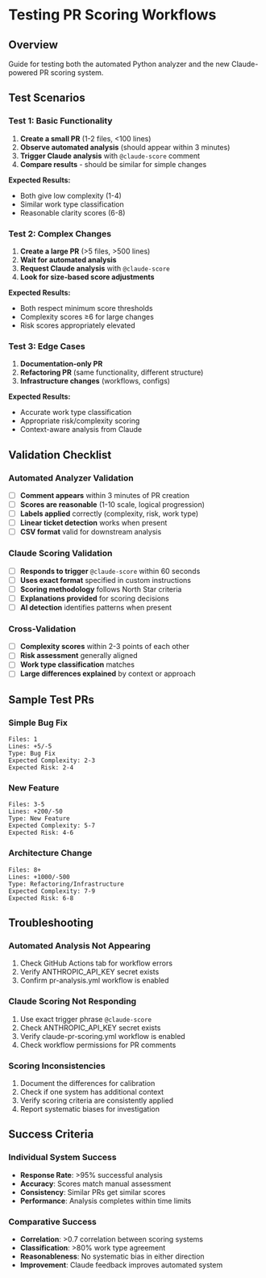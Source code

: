 # Testing PR Scoring Workflows

## Overview
Guide for testing both the automated Python analyzer and the new Claude-powered PR scoring system.

## Test Scenarios

### Test 1: Basic Functionality
1. **Create a small PR** (1-2 files, <100 lines)
2. **Observe automated analysis** (should appear within 3 minutes)
3. **Trigger Claude analysis** with `@claude-score` comment
4. **Compare results** - should be similar for simple changes

**Expected Results:**
- Both give low complexity (1-4)
- Similar work type classification
- Reasonable clarity scores (6-8)

### Test 2: Complex Changes
1. **Create a large PR** (>5 files, >500 lines)
2. **Wait for automated analysis**
3. **Request Claude analysis** with `@claude-score`
4. **Look for size-based score adjustments**

**Expected Results:**
- Both respect minimum score thresholds
- Complexity scores ≥6 for large changes
- Risk scores appropriately elevated

### Test 3: Edge Cases
1. **Documentation-only PR**
2. **Refactoring PR** (same functionality, different structure)
3. **Infrastructure changes** (workflows, configs)

**Expected Results:**
- Accurate work type classification
- Appropriate risk/complexity scoring
- Context-aware analysis from Claude

## Validation Checklist

### Automated Analyzer Validation
- [ ] **Comment appears** within 3 minutes of PR creation
- [ ] **Scores are reasonable** (1-10 scale, logical progression)
- [ ] **Labels applied** correctly (complexity, risk, work type)
- [ ] **Linear ticket detection** works when present
- [ ] **CSV format** valid for downstream analysis

### Claude Scoring Validation
- [ ] **Responds to trigger** `@claude-score` within 60 seconds
- [ ] **Uses exact format** specified in custom instructions
- [ ] **Scoring methodology** follows North Star criteria
- [ ] **Explanations provided** for scoring decisions
- [ ] **AI detection** identifies patterns when present

### Cross-Validation
- [ ] **Complexity scores** within 2-3 points of each other
- [ ] **Risk assessment** generally aligned
- [ ] **Work type classification** matches
- [ ] **Large differences explained** by context or approach

## Sample Test PRs

### Simple Bug Fix
```
Files: 1
Lines: +5/-5
Type: Bug Fix
Expected Complexity: 2-3
Expected Risk: 2-4
```

### New Feature
```
Files: 3-5
Lines: +200/-50
Type: New Feature  
Expected Complexity: 5-7
Expected Risk: 4-6
```

### Architecture Change
```
Files: 8+
Lines: +1000/-500
Type: Refactoring/Infrastructure
Expected Complexity: 7-9
Expected Risk: 6-8
```

## Troubleshooting

### Automated Analysis Not Appearing
1. Check GitHub Actions tab for workflow errors
2. Verify ANTHROPIC_API_KEY secret exists
3. Confirm pr-analysis.yml workflow is enabled

### Claude Scoring Not Responding
1. Use exact trigger phrase `@claude-score`
2. Check ANTHROPIC_API_KEY secret exists
3. Verify claude-pr-scoring.yml workflow is enabled
4. Check workflow permissions for PR comments

### Scoring Inconsistencies
1. Document the differences for calibration
2. Check if one system has additional context
3. Verify scoring criteria are consistently applied
4. Report systematic biases for investigation

## Success Criteria

### Individual System Success
- **Response Rate**: >95% successful analysis
- **Accuracy**: Scores match manual assessment
- **Consistency**: Similar PRs get similar scores
- **Performance**: Analysis completes within time limits

### Comparative Success
- **Correlation**: >0.7 correlation between scoring systems
- **Classification**: >80% work type agreement
- **Reasonableness**: No systematic bias in either direction
- **Improvement**: Claude feedback improves automated system